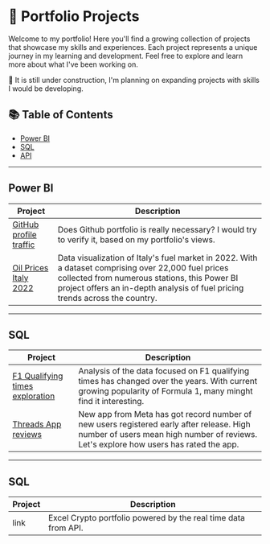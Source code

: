# 📜 Portfolio Projects

Welcome to my portfolio! Here you'll find a growing collection of projects that showcase my skills and experiences. Each project represents a unique journey in my learning and development. Feel free to explore and learn more about what I've been working on. 

🚧 It is still under construction, I'm planning on expanding projects with skills I would be developing.
## 📚 Table of Contents

- [Power BI](#power-bi)
- [SQL](#sql)
- [API](#api)

---

## Power BI
| Project       | Description                |
|---------------|----------------------------|
| [GitHub profile traffic](https://github.com/sirmichal/PowerBI-GitHub)   | Does Github portfolio is really necessary? I would try to verify it, based on my portfolio's views. |
| [Oil Prices Italy 2022](https://github.com/sirmichal/Oil_Prices_Italy_2022/blob/main/README.md) | Data visualization of Italy's fuel market in 2022. With a dataset comprising over 22,000 fuel prices collected from numerous stations, this Power BI project offers an in-depth analysis of fuel pricing trends across the country. |


---

## SQL
| Project       | Description                |
|---------------|----------------------------|
| [F1 Qualifying times exploration](https://github.com/sirmichal/F1_Qualifying_SQL/blob/main/README.md)     | Analysis of the data focused on F1 qualifying times has changed over the years. With current growing popularity of Formula 1, many minght find it interesting.|
| [Threads App reviews](https://github.com/sirmichal/Threads-app-reviews-SQL/blob/main/README.md)    | New app from Meta has got record number of new users registered early after release. High number of users mean high number of reviews. Let's explore how users has rated the app. |


---

## SQL
| Project       | Description                |
|---------------|----------------------------|
| link  | Excel Crypto portfolio powered by the real time data from API.|
